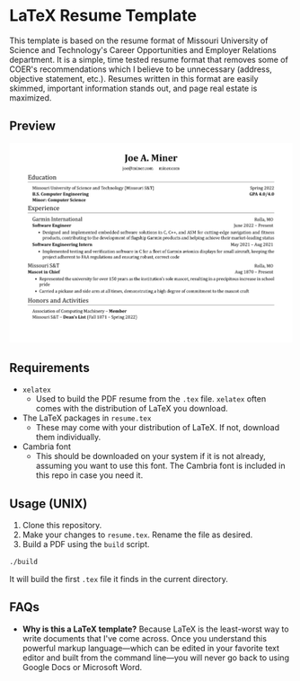 # LaTeX Resume Template

This template is based on the resume format of Missouri University of Science and Technology's Career Opportunities and Employer Relations department. It is a simple, time tested resume format that removes some of COER's recommendations which I believe to be unnecessary (address, objective statement, etc.). Resumes written in this format are easily skimmed, important information stands out, and page real estate is maximized.

## Preview
![Resume Preview](resume-preview.png)
## Requirements

* `xelatex`
  * Used to build the PDF resume from the `.tex` file. `xelatex` often comes with the distribution of LaTeX you download.
* The LaTeX packages in `resume.tex`
  * These may come with your distribution of LaTeX. If not, download them individually.
* Cambria font
  * This should be downloaded on your system if it is not already, assuming you want to use this font. The Cambria font is included in this repo in case you need it.

## Usage (UNIX)

1. Clone this repository.
2. Make your changes to `resume.tex`. Rename the file as desired.
3. Build a PDF using the `build` script.
  ```bash
  ./build
  ```
  It will build the first `.tex` file it finds in the current directory.

## FAQs

* **Why is this a LaTeX template?** Because LaTeX is the least-worst way to write documents that I've come across. Once you understand this powerful markup language—which can be edited in your favorite text editor and built from the command line—you will never go back to using Google Docs or Microsoft Word.
